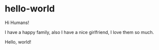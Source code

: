 # hello-world

Hi Humans!

I have a happy family, also I have a nice girlfriend, I love them so much.

Hello, world!

